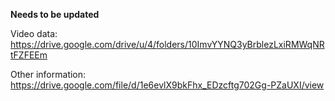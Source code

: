 **Needs to be updated**   

Video data: https://drive.google.com/drive/u/4/folders/10ImvYYNQ3yBrblezLxiRMWqNRtFZFEEm  

Other information: https://drive.google.com/file/d/1e6evlX9bkFhx_EDzcftg702Gg-PZaUXI/view  